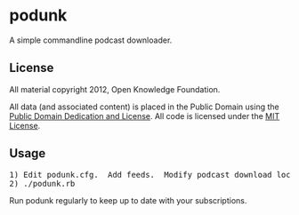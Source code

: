 podunk
======

A simple commandline podcast downloader.


## License

All material copyright 2012, Open Knowledge Foundation.

All data (and associated content) is placed in the Public Domain using the
[Public Domain Dedication and
License](http://opendatacommons.org/licenses/pddl/1-0/). All code is licensed
under the [MIT License](http://www.opensource.org/licenses/mit-license.php).


## Usage

<pre>
1) Edit podunk.cfg.  Add feeds.  Modify podcast download location.
2) ./podunk.rb
</pre>

Run podunk regularly to keep up to date with your subscriptions.
